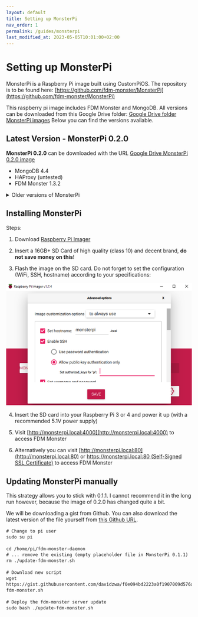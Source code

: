 ```yaml
---
layout: default
title: Setting up MonsterPi
nav_order: 1
permalink: /guides/monsterpi
last_modified_at: 2023-05-05T10:01:00+02:00
---
```


# Setting up MonsterPi
MonsterPi is a Raspberry Pi image built using CustomPiOS. The repository is to be found here: [https://github.com/fdm-monster/MonsterPi](https://github.com/fdm-monster/MonsterPi) 

This raspberry pi image includes FDM Monster and MongoDB. All versions can be downloaded from this Google Drive folder: [Google Drive folder MonsterPi images](https://drive.google.com/drive/folders/1jyifNu2oPVpQkTYa4zwtYVvr0GKAjP94?usp=sharing)
Below you can find the versions available.

## Latest Version - MonsterPi 0.2.0
**MonsterPi 0.2.0** can be downloaded with the URL [Google Drive MonsterPi 0.2.0 image](https://drive.google.com/file/d/1kBSJXcn7IROq-FrmCKkZLOrTXuiZC1Q6/view?usp=share_link)
- MongoDB 4.4
- HAProxy (untested)
- FDM Monster 1.3.2

<details>
<summary>Older versions of MonsterPi</summary>

**MonsterPi 0.1.1** can be downloaded with the URL [Google Drive MonsterPi 0.1.1 image](https://drive.google.com/file/d/1Dw66rziFuSCXACrRE-mUpuC0QAFY9WGs/view?usp=share_link)
- MongoDB 4.4
- HAProxy (work in progress)
- FDM Monster 1.3.1-rc2

**MonsterPi 0.1.0** can be downloaded with the URL [Google Drive MonsterPi 0.1.0 image](https://drive.google.com/file/d/1a4DLk2Yy8uvyv9BskA073DdTLCI6w4UT/view?usp=share_link)
- MongoDB 4.4
- HAProxy (work in progress)
- FDM Monster 1.3.0
</details>

## Installing MonsterPi 
Steps:

1) Download [Raspberry Pi Imager](https://www.raspberrypi.com/software/)

2) Insert a 16GB+ SD Card of high quality (class 10) and decent brand, **do not save money on this**!

3) Flash the image on the SD card. Do not forget to set the configuration (WiFi, SSH, hostname) according to your specifications:

![RaspberryPiImager.png](../images/raspberrypi-imager.png)

4) Insert the SD card into your Raspberry Pi 3 or 4 and power it up (with a recommended 5.1V power supply)

5) Visit [http://monsterpi.local:4000](http://monsterpi.local:4000) to access FDM Monster
6) Alternatively you can visit [http://monsterpi.local:80](http://monsterpi.local:80) or [https://monsterpi.local:80 (Self-Signed SSL Certificate)](https://monsterpi.local:80) to access FDM Monster

## Updating MonsterPi manually

This strategy allows you to stick with 0.1.1. I cannot recommend it in the long run however, because the image of 0.2.0 has changed quite a bit.

We will be downloading a gist from Github. You can also download the latest version of the file yourself from [this Github URL](https://github.com/fdm-monster/MonsterPi/blob/main/src/modules/monsterpi/filesystem/home/pi/fdm-monster-daemon/update-fdm-monster.sh).

```
# Change to pi user
sudo su pi

cd /home/pi/fdm-monster-daemon
# ... remove the existing (empty placeholder file in MonsterPi 0.1.1)
rm ./update-fdm-monster.sh

# Download new script
wget https://gist.githubusercontent.com/davidzwa/f0e094bd2223a0f1907009d576ad0b77/raw/4cf65be675dc09439873d504acf25abd32cda9c3/update-fdm-monster.sh

# Deploy the fdm-monster server update
sudo bash ./update-fdm-monster.sh 
```
